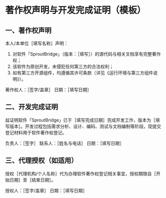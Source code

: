 # 著作权声明与开发完成证明（模板）

## 一、著作权声明
本人/本单位［填写名称］声明：
1. 对软件「SproutBridge」（版本：［填写］）的源代码与相关文档享有完整著作权；
2. 该软件为原创开发，未侵犯任何第三方的合法权利；
3. 如有第三方开源组件，均遵循其许可条款（详见《运行环境与第三方组件说明》）。

著作权人：［签字/盖章］
日期：［填写日期］

## 二、开发完成证明
兹证明软件「SproutBridge」已于［填写完成日期］完成开发工作，版本为［填写版本］。开发过程包括需求分析、设计、编码、测试与文档编制等阶段，现提交登记材料用于软件著作权登记。

负责人：［签字］
联系人：［姓名与电话］
日期：［填写日期］

## 三、代理授权（如适用）
授权［代理机构/个人名称］代为办理软件著作权登记相关事宜，授权期限自［开始日期］至［结束日期］。

授权人：［签字/盖章］
日期：［填写日期］